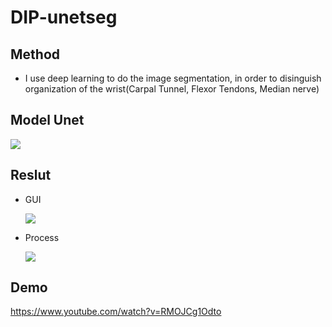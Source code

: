 # DIP-unetseg
## Method
* I  use deep learning to do the image segmentation, in order to disinguish organization of the wrist(Carpal Tunnel, Flexor Tendons, Median nerve)
## Model Unet
![](https://i.imgur.com/vjOnxrk.png)

## Reslut

* GUI

  ![](https://i.imgur.com/fcHjkM9.png)

* Process

  ![](https://i.imgur.com/2a1QNGl.png)

## Demo

https://www.youtube.com/watch?v=RMOJCg1Odto

